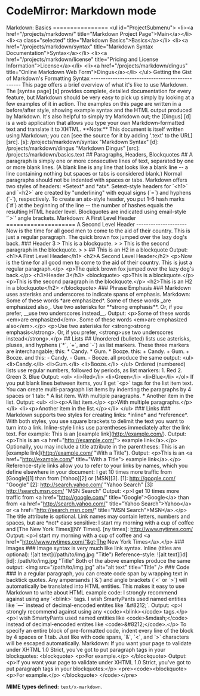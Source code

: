 CodeMirror: Markdown mode
=========================

Markdown: Basics ================ &lt;ul id="ProjectSubmenu"&gt; &lt;li&gt;&lt;a href="/projects/markdown/" title="Markdown Project Page"&gt;Main&lt;/a&gt;&lt;/li&gt; &lt;li&gt;&lt;a class="selected" title="Markdown Basics"&gt;Basics&lt;/a&gt;&lt;/li&gt; &lt;li&gt;&lt;a href="/projects/markdown/syntax" title="Markdown Syntax Documentation"&gt;Syntax&lt;/a&gt;&lt;/li&gt; &lt;li&gt;&lt;a href="/projects/markdown/license" title="Pricing and License Information"&gt;License&lt;/a&gt;&lt;/li&gt; &lt;li&gt;&lt;a href="/projects/markdown/dingus" title="Online Markdown Web Form"&gt;Dingus&lt;/a&gt;&lt;/li&gt; &lt;/ul&gt; Getting the Gist of Markdown's Formatting Syntax ------------------------------------------------ This page offers a brief overview of what it's like to use Markdown. The \[syntax page\] \[s\] provides complete, detailed documentation for every feature, but Markdown should be very easy to pick up simply by looking at a few examples of it in action. The examples on this page are written in a before/after style, showing example syntax and the HTML output produced by Markdown. It's also helpful to simply try Markdown out; the \[Dingus\] \[d\] is a web application that allows you type your own Markdown-formatted text and translate it to XHTML. \*\*Note:\*\* This document is itself written using Markdown; you can \[see the source for it by adding '.text' to the URL\] \[src\]. \[s\]: /projects/markdown/syntax "Markdown Syntax" \[d\]: /projects/markdown/dingus "Markdown Dingus" \[src\]: /projects/markdown/basics.text \#\# Paragraphs, Headers, Blockquotes \#\# A paragraph is simply one or more consecutive lines of text, separated by one or more blank lines. (A blank line is any line that looks like a blank line -- a line containing nothing but spaces or tabs is considered blank.) Normal paragraphs should not be indented with spaces or tabs. Markdown offers two styles of headers: \*Setext\* and \*atx\*. Setext-style headers for \`&lt;h1&gt;\` and \`&lt;h2&gt;\` are created by "underlining" with equal signs (\`=\`) and hyphens (\`-\`), respectively. To create an atx-style header, you put 1-6 hash marks (\`\#\`) at the beginning of the line -- the number of hashes equals the resulting HTML header level. Blockquotes are indicated using email-style '\`&gt;\`' angle brackets. Markdown: A First Level Header ==================== A Second Level Header --------------------- Now is the time for all good men to come to the aid of their country. This is just a regular paragraph. The quick brown fox jumped over the lazy dog's back. \#\#\# Header 3 &gt; This is a blockquote. &gt; &gt; This is the second paragraph in the blockquote. &gt; &gt; \#\# This is an H2 in a blockquote Output: &lt;h1&gt;A First Level Header&lt;/h1&gt; &lt;h2&gt;A Second Level Header&lt;/h2&gt; &lt;p&gt;Now is the time for all good men to come to the aid of their country. This is just a regular paragraph.&lt;/p&gt; &lt;p&gt;The quick brown fox jumped over the lazy dog's back.&lt;/p&gt; &lt;h3&gt;Header 3&lt;/h3&gt; &lt;blockquote&gt; &lt;p&gt;This is a blockquote.&lt;/p&gt; &lt;p&gt;This is the second paragraph in the blockquote.&lt;/p&gt; &lt;h2&gt;This is an H2 in a blockquote&lt;/h2&gt; &lt;/blockquote&gt; \#\#\# Phrase Emphasis \#\#\# Markdown uses asterisks and underscores to indicate spans of emphasis. Markdown: Some of these words \*are emphasized\*. Some of these words \_are emphasized also\_. Use two asterisks for \*\*strong emphasis\*\*. Or, if you prefer, \_\_use two underscores instead\_\_. Output: &lt;p&gt;Some of these words &lt;em&gt;are emphasized&lt;/em&gt;. Some of these words &lt;em&gt;are emphasized also&lt;/em&gt;.&lt;/p&gt; &lt;p&gt;Use two asterisks for &lt;strong&gt;strong emphasis&lt;/strong&gt;. Or, if you prefer, &lt;strong&gt;use two underscores instead&lt;/strong&gt;.&lt;/p&gt; \#\# Lists \#\# Unordered (bulleted) lists use asterisks, pluses, and hyphens (\`\*\`, \`+\`, and \`-\`) as list markers. These three markers are interchangable; this: \* Candy. \* Gum. \* Booze. this: + Candy. + Gum. + Booze. and this: - Candy. - Gum. - Booze. all produce the same output: &lt;ul&gt; &lt;li&gt;Candy.&lt;/li&gt; &lt;li&gt;Gum.&lt;/li&gt; &lt;li&gt;Booze.&lt;/li&gt; &lt;/ul&gt; Ordered (numbered) lists use regular numbers, followed by periods, as list markers: 1. Red 2. Green 3. Blue Output: &lt;ol&gt; &lt;li&gt;Red&lt;/li&gt; &lt;li&gt;Green&lt;/li&gt; &lt;li&gt;Blue&lt;/li&gt; &lt;/ol&gt; If you put blank lines between items, you'll get \`&lt;p&gt;\` tags for the list item text. You can create multi-paragraph list items by indenting the paragraphs by 4 spaces or 1 tab: \* A list item. With multiple paragraphs. \* Another item in the list. Output: &lt;ul&gt; &lt;li&gt;&lt;p&gt;A list item.&lt;/p&gt; &lt;p&gt;With multiple paragraphs.&lt;/p&gt;&lt;/li&gt; &lt;li&gt;&lt;p&gt;Another item in the list.&lt;/p&gt;&lt;/li&gt; &lt;/ul&gt; \#\#\# Links \#\#\# Markdown supports two styles for creating links: \*inline\* and \*reference\*. With both styles, you use square brackets to delimit the text you want to turn into a link. Inline-style links use parentheses immediately after the link text. For example: This is an \[example link\](http://example.com/). Output: &lt;p&gt;This is an &lt;a href="http://example.com/"&gt; example link&lt;/a&gt;.&lt;/p&gt; Optionally, you may include a title attribute in the parentheses: This is an \[example link\](http://example.com/ "With a Title"). Output: &lt;p&gt;This is an &lt;a href="http://example.com/" title="With a Title"&gt; example link&lt;/a&gt;.&lt;/p&gt; Reference-style links allow you to refer to your links by names, which you define elsewhere in your document: I get 10 times more traffic from \[Google\]\[1\] than from \[Yahoo\]\[2\] or \[MSN\]\[3\]. \[1\]: http://google.com/ "Google" \[2\]: http://search.yahoo.com/ "Yahoo Search" \[3\]: http://search.msn.com/ "MSN Search" Output: &lt;p&gt;I get 10 times more traffic from &lt;a href="http://google.com/" title="Google"&gt;Google&lt;/a&gt; than from &lt;a href="http://search.yahoo.com/" title="Yahoo Search"&gt;Yahoo&lt;/a&gt; or &lt;a href="http://search.msn.com/" title="MSN Search"&gt;MSN&lt;/a&gt;.&lt;/p&gt; The title attribute is optional. Link names may contain letters, numbers and spaces, but are \*not\* case sensitive: I start my morning with a cup of coffee and \[The New York Times\]\[NY Times\]. \[ny times\]: http://www.nytimes.com/ Output: &lt;p&gt;I start my morning with a cup of coffee and &lt;a href="http://www.nytimes.com/"&gt;The New York Times&lt;/a&gt;.&lt;/p&gt; \#\#\# Images \#\#\# Image syntax is very much like link syntax. Inline (titles are optional): !\[alt text\](/path/to/img.jpg "Title") Reference-style: !\[alt text\]\[id\] \[id\]: /path/to/img.jpg "Title" Both of the above examples produce the same output: &lt;img src="/path/to/img.jpg" alt="alt text" title="Title" /&gt; \#\#\# Code \#\#\# In a regular paragraph, you can create code span by wrapping text in backtick quotes. Any ampersands (\`&\`) and angle brackets (\`&lt;\` or \`&gt;\`) will automatically be translated into HTML entities. This makes it easy to use Markdown to write about HTML example code: I strongly recommend against using any \`&lt;blink&gt;\` tags. I wish SmartyPants used named entities like \`&mdash;\` instead of decimal-encoded entites like \`&\#8212;\`. Output: &lt;p&gt;I strongly recommend against using any &lt;code&gt;&lt;blink&gt;&lt;/code&gt; tags.&lt;/p&gt; &lt;p&gt;I wish SmartyPants used named entities like &lt;code&gt;&amp;mdash;&lt;/code&gt; instead of decimal-encoded entites like &lt;code&gt;&amp;\#8212;&lt;/code&gt;.&lt;/p&gt; To specify an entire block of pre-formatted code, indent every line of the block by 4 spaces or 1 tab. Just like with code spans, \`&\`, \`&lt;\`, and \`&gt;\` characters will be escaped automatically. Markdown: If you want your page to validate under XHTML 1.0 Strict, you've got to put paragraph tags in your blockquotes: &lt;blockquote&gt; &lt;p&gt;For example.&lt;/p&gt; &lt;/blockquote&gt; Output: &lt;p&gt;If you want your page to validate under XHTML 1.0 Strict, you've got to put paragraph tags in your blockquotes:&lt;/p&gt; &lt;pre&gt;&lt;code&gt;&lt;blockquote&gt; &lt;p&gt;For example.&lt;/p&gt; &lt;/blockquote&gt; &lt;/code&gt;&lt;/pre&gt;

**MIME types defined:** `text/x-markdown`.
